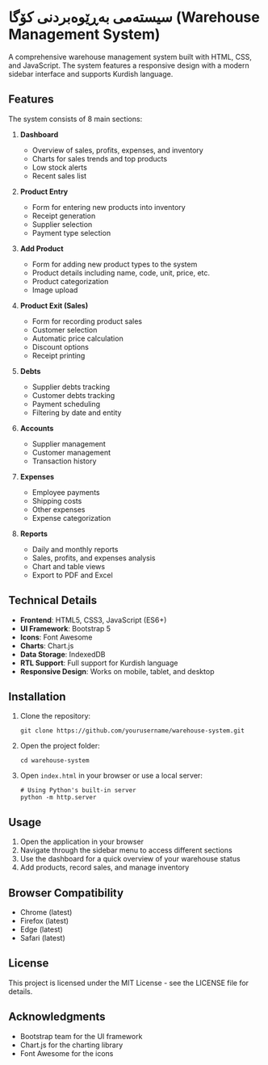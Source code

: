 # سیستەمی بەڕێوەبردنی کۆگا (Warehouse Management System)

A comprehensive warehouse management system built with HTML, CSS, and JavaScript. The system features a responsive design with a modern sidebar interface and supports Kurdish language.

## Features

The system consists of 8 main sections:

1. **Dashboard**
   - Overview of sales, profits, expenses, and inventory
   - Charts for sales trends and top products
   - Low stock alerts
   - Recent sales list

2. **Product Entry**
   - Form for entering new products into inventory
   - Receipt generation
   - Supplier selection
   - Payment type selection

3. **Add Product**
   - Form for adding new product types to the system
   - Product details including name, code, unit, price, etc.
   - Product categorization
   - Image upload

4. **Product Exit (Sales)**
   - Form for recording product sales
   - Customer selection
   - Automatic price calculation
   - Discount options
   - Receipt printing

5. **Debts**
   - Supplier debts tracking
   - Customer debts tracking
   - Payment scheduling
   - Filtering by date and entity

6. **Accounts**
   - Supplier management
   - Customer management
   - Transaction history

7. **Expenses**
   - Employee payments
   - Shipping costs
   - Other expenses
   - Expense categorization

8. **Reports**
   - Daily and monthly reports
   - Sales, profits, and expenses analysis
   - Chart and table views
   - Export to PDF and Excel

## Technical Details

- **Frontend**: HTML5, CSS3, JavaScript (ES6+)
- **UI Framework**: Bootstrap 5
- **Icons**: Font Awesome
- **Charts**: Chart.js
- **Data Storage**: IndexedDB
- **RTL Support**: Full support for Kurdish language
- **Responsive Design**: Works on mobile, tablet, and desktop

## Installation

1. Clone the repository:
   ```
   git clone https://github.com/yourusername/warehouse-system.git
   ```

2. Open the project folder:
   ```
   cd warehouse-system
   ```

3. Open `index.html` in your browser or use a local server:
   ```
   # Using Python's built-in server
   python -m http.server
   ```

## Usage

1. Open the application in your browser
2. Navigate through the sidebar menu to access different sections
3. Use the dashboard for a quick overview of your warehouse status
4. Add products, record sales, and manage inventory

## Browser Compatibility

- Chrome (latest)
- Firefox (latest)
- Edge (latest)
- Safari (latest)

## License

This project is licensed under the MIT License - see the LICENSE file for details.

## Acknowledgments

- Bootstrap team for the UI framework
- Chart.js for the charting library
- Font Awesome for the icons 